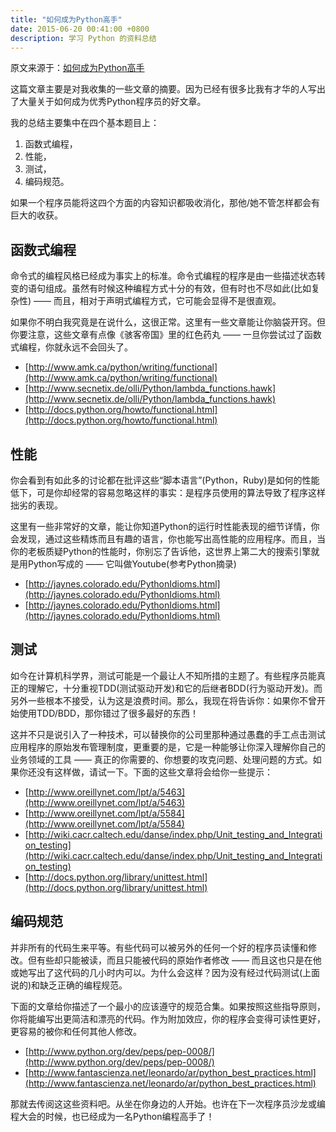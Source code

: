 ```yaml
---
title: "如何成为Python高手"
date: 2015-06-20 00:41:00 +0800
description: 学习 Python 的资料总结
---
```


原文来源于：[如何成为Python高手](http://blogread.cn/it/article/3892?f=wb)

这篇文章主要是对我收集的一些文章的摘要。因为已经有很多比我有才华的人写出了大量关于如何成为优秀Python程序员的好文章。

我的总结主要集中在四个基本题目上：

<!--more-->

1. 函数式编程，
2. 性能，
3. 测试，
4. 编码规范。

如果一个程序员能将这四个方面的内容知识都吸收消化，那他/她不管怎样都会有巨大的收获。

## 函数式编程

命令式的编程风格已经成为事实上的标准。命令式编程的程序是由一些描述状态转变的语句组成。虽然有时候这种编程方式十分的有效，但有时也不尽如此(比如复杂性) ―― 而且，相对于声明式编程方式，它可能会显得不是很直观。

如果你不明白我究竟是在说什么，这很正常。这里有一些文章能让你脑袋开窍。但你要注意，这些文章有点像《骇客帝国》里的红色药丸 ―― 一旦你尝试过了函数式编程，你就永远不会回头了。

* [http://www.amk.ca/python/writing/functional](http://www.amk.ca/python/writing/functional)
* [http://www.secnetix.de/olli/Python/lambda_functions.hawk](http://www.secnetix.de/olli/Python/lambda_functions.hawk)
* [http://docs.python.org/howto/functional.html](http://docs.python.org/howto/functional.html)

## 性能

你会看到有如此多的讨论都在批评这些“脚本语言”(Python，Ruby)是如何的性能低下，可是你却经常的容易忽略这样的事实：是程序员使用的算法导致了程序这样拙劣的表现。

这里有一些非常好的文章，能让你知道Python的运行时性能表现的细节详情，你会发现，通过这些精炼而且有趣的语言，你也能写出高性能的应用程序。而且，当你的老板质疑Python的性能时，你别忘了告诉他，这世界上第二大的搜索引擎就是用Python写成的 ―― 它叫做Youtube(参考Python摘录)

* [http://jaynes.colorado.edu/PythonIdioms.html](http://jaynes.colorado.edu/PythonIdioms.html)
* [http://jaynes.colorado.edu/PythonIdioms.html](http://jaynes.colorado.edu/PythonIdioms.html)

## 测试

如今在计算机科学界，测试可能是一个最让人不知所措的主题了。有些程序员能真正的理解它，十分重视TDD(测试驱动开发)和它的后继者BDD(行为驱动开发)。而另外一些根本不接受，认为这是浪费时间。那么，我现在将告诉你：如果你不曾开始使用TDD/BDD，那你错过了很多最好的东西！

这并不只是说引入了一种技术，可以替换你的公司里那种通过愚蠢的手工点击测试应用程序的原始发布管理制度，更重要的是，它是一种能够让你深入理解你自己的业务领域的工具 ―― 真正的你需要的、你想要的攻克问题、处理问题的方式。如果你还没有这样做，请试一下。下面的这些文章将会给你一些提示：

* [http://www.oreillynet.com/lpt/a/5463](http://www.oreillynet.com/lpt/a/5463)
* [http://www.oreillynet.com/lpt/a/5584](http://www.oreillynet.com/lpt/a/5584)
* [http://wiki.cacr.caltech.edu/danse/index.php/Unit_testing_and_Integration_testing](http://wiki.cacr.caltech.edu/danse/index.php/Unit_testing_and_Integration_testing)
* [http://docs.python.org/library/unittest.html](http://docs.python.org/library/unittest.html)

## 编码规范

并非所有的代码生来平等。有些代码可以被另外的任何一个好的程序员读懂和修改。但有些却只能被读，而且只能被代码的原始作者修改 ―― 而且这也只是在他或她写出了这代码的几小时内可以。为什么会这样？因为没有经过代码测试(上面说的)和缺乏正确的编程规范。

下面的文章给你描述了一个最小的应该遵守的规范合集。如果按照这些指导原则，你将能编写出更简洁和漂亮的代码。作为附加效应，你的程序会变得可读性更好，更容易的被你和任何其他人修改。

* [http://www.python.org/dev/peps/pep-0008/](http://www.python.org/dev/peps/pep-0008/)
* [http://www.fantascienza.net/leonardo/ar/python_best_practices.html](http://www.fantascienza.net/leonardo/ar/python_best_practices.html)

那就去传阅这这些资料吧。从坐在你身边的人开始。也许在下一次程序员沙龙或编程大会的时候，也已经成为一名Python编程高手了！
